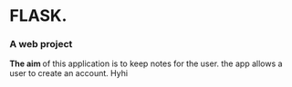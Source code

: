 # FLASK.
### A web project  <br />
<b> The aim </b> of this application is to keep notes for the user.
the app allows a user to create an account.
Hyhi
